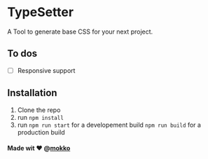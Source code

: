 # TypeSetter

A Tool to generate base CSS for your next project.

## To dos
  - [ ] Responsive support

## Installation
  1. Clone the repo
  2. run `npm install`
  3. run `npm run start` for a developement build `npm run build` for a production build

#### Made wit ♥ @[mokko](http://mokko.io/)
